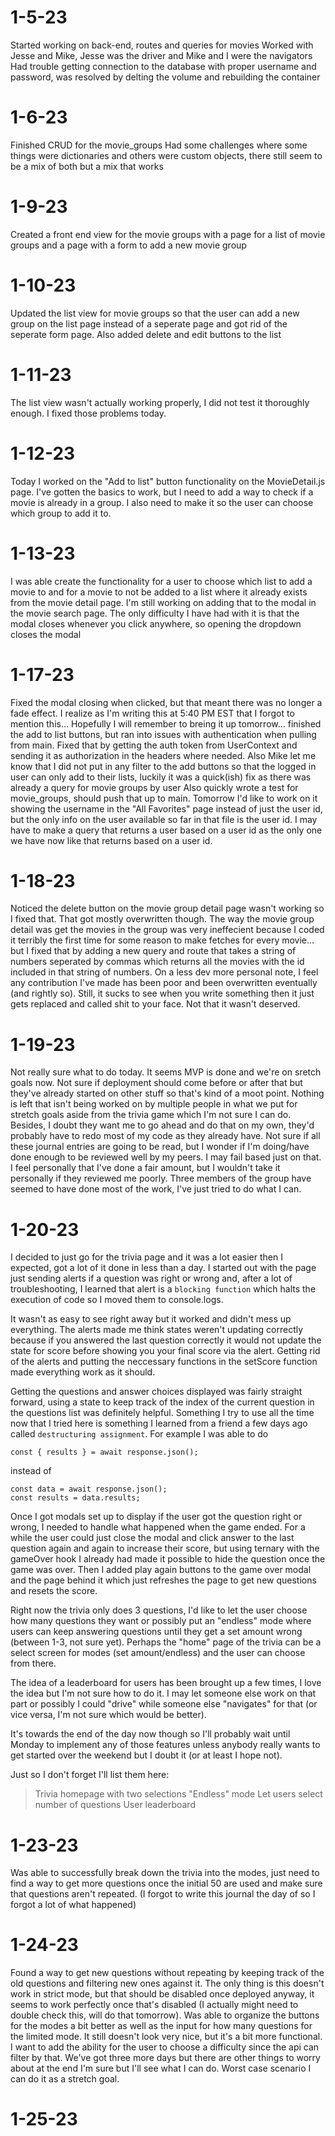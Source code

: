 # 1-5-23

Started working on back-end, routes and queries for movies
Worked with Jesse and Mike, Jesse was the driver and Mike and I were the navigators
Had trouble getting connection to the database with proper username and password, was resolved by delting the volume and rebuilding the container

# 1-6-23

Finished CRUD for the movie_groups
Had some challenges where some things were dictionaries and others were custom objects, there still seem to be a mix of both but a mix that works

# 1-9-23

Created a front end view for the movie groups with a page for a list of movie groups and a page with a form to add a new movie group

# 1-10-23

Updated the list view for movie groups so that the user can add a new group on the list page instead of a seperate page and got rid of the seperate form page.
Also added delete and edit buttons to the list

# 1-11-23

The list view wasn't actually working properly, I did not test it thoroughly enough. I fixed those problems today.

# 1-12-23

Today I worked on the "Add to list" button functionality on the MovieDetail.js page. I've gotten the basics to work, but I need to add a way to check if a movie is already in a group.
I also need to make it so the user can choose which group to add it to.

# 1-13-23

I was able create the functionality for a user to choose which list to add a movie to and for a movie to not be added to a list
where it already exists from the movie detail page. I'm still working on adding that to the modal in the movie search page.
The only difficulty I have had with it is that the modal closes whenever you click anywhere, so opening the dropdown closes the modal

# 1-17-23

Fixed the modal closing when clicked, but that meant there was no longer a fade effect. I realize as I'm writing this at 5:40 PM EST that I forgot to mention this... Hopefully I will remember to breing it up tomorrow...
finished the add to list buttons, but ran into issues with authentication when pulling from main. Fixed that by getting the auth token from UserContext and sending it as authorization in the headers where needed.
Also Mike let me know that I did not put in any filter to the add buttons so that the logged in user can only add to their lists, luckily it was a quick(ish) fix as there was already a query for movie groups by user
Also quickly wrote a test for movie_groups, should push that up to main.
Tomorrow I'd like to work on it showing the username in the "All Favorites" page instead of just the user id, but the only info on the user available so far in that file is the user id.
I may have to make a query that returns a user based on a user id as the only one we have now like that returns based on a user id.

# 1-18-23

Noticed the delete button on the movie group detail page wasn't working so I fixed that. That got mostly overwritten though. The way the movie group detail was get the movies in the group was very ineffecient because I coded it terribly the first time for some reason to make fetches for every movie... but I fixed that by adding a new query and route that takes a string of numbers seperated by commas which returns all the movies with the id included in that string of numbers.
On a less dev more personal note, I feel any contribution I've made has been poor and been overwritten eventually (and rightly so). Still, it sucks to see when you write something then it just gets replaced and called shit to your face.
Not that it wasn't deserved.

# 1-19-23

Not really sure what to do today. It seems MVP is done and we're on sretch goals now. Not sure if deployment should come before or after that but they've already started on other stuff so that's kind of a moot point.
Nothing is left that isn't being worked on by multiple people in what we put for stretch goals aside from the trivia game which I'm not sure I can do. Besides, I doubt they want me to go ahead and do that on my own,
they'd probably have to redo most of my code as they already have. Not sure if all these journal entries are going to be read, but I wonder if I'm doing/have done enough to be reviewed well by my peers. I may fail based just on that.
I feel personally that I've done a fair amount, but I wouldn't take it personally if they reviewed me poorly. Three members of the group have seemed to have done most of the work, I've just tried to do what I can.

# 1-20-23

I decided to just go for the trivia page and it was a lot easier then I expected, got a lot of it done in less than a day. I started out with the page just sending alerts if a question was right or wrong and, after a lot of troubleshooting, I learned that alert is a `blocking function` which halts the execution of code so I moved them to console.logs.

It wasn't as easy to see right away but it worked and didn't mess up everything. The alerts made me think states weren't updating correctly because if you answered the last question correctly it would not update the state for score before showing you your final score via the alert. Getting rid of the alerts and putting the neccessary functions in the setScore function made everything work as it should.

Getting the questions and answer choices displayed was fairly straight forward, using a state to keep track of the index of the current question in the questions list was definitely helpful. Something I try to use all the time now that I tried here is something I learned from a friend a few days ago called `destructuring assignment`. For example I was able to do

```
const { results } = await response.json();
```

instead of

```
const data = await response.json();
const results = data.results;
```

Once I got modals set up to display if the user got the question right or wrong, I needed to handle what happened when the game ended. For a while the user could just close the modal and click answer to the last question again and again to increase their score, but using ternary with the gameOver hook I already had made it possible to hide the question once the game was over. Then I added play again buttons to the game over modal and the page behind it which just refreshes the page to get new questions and resets the score.

Right now the trivia only does 3 questions, I'd like to let the user choose how many questions they want or possibly put an "endless" mode where users can keep answering questions until they get a set amount wrong (between 1-3, not sure yet). Perhaps the "home" page of the trivia can be a select screen for modes (set amount/endless) and the user can choose from there.

The idea of a leaderboard for users has been brought up a few times, I love the idea but I'm not sure how to do it. I may let someone else work on that part or possibly I could "drive" while someone else "navigates" for that (or vice versa, I'm not sure which would be better).

It's towards the end of the day now though so I'll probably wait until Monday to implement any of those features unless anybody really wants to get started over the weekend but I doubt it (or at least I hope not).

Just so I don't forget I'll list them here:

> Trivia homepage with two selections
> "Endless" mode
> Let users select number of questions
> User leaderboard

# 1-23-23

Was able to successfully break down the trivia into the modes, just need to find a way to get more questions once the initial 50 are used and make sure that questions aren't repeated. (I forgot to write this journal the day of so I forgot a lot of what happened)

# 1-24-23

Found a way to get new questions without repeating by keeping track of the old questions and filtering new ones against it. The only thing is this doesn't work in strict mode, but that should be disabled once deployed anyway, it seems to work perfectly once that's disabled (I actually might need to double check this, will do that tomorrow). Was able to organize the buttons for the modes a bit better as well as the input for how many questions for the limited mode. It still doesn't look very nice, but it's a bit more functional. I want to add the ability for the user to choose a difficulty since the api can filter by that. We've got three more days but there are other things to worry about at the end I'm sure but I'll see what I can do. Worst case scenario I can do it as a stretch goal.

# 1-25-23
